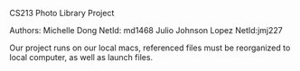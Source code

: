 CS213 Photo Library Project

Authors: 
Michelle Dong
NetId: md1468
Julio Johnson Lopez
NetId:jmj227

Our project runs on our local macs, referenced files must be reorganized to local computer, as well as launch files.